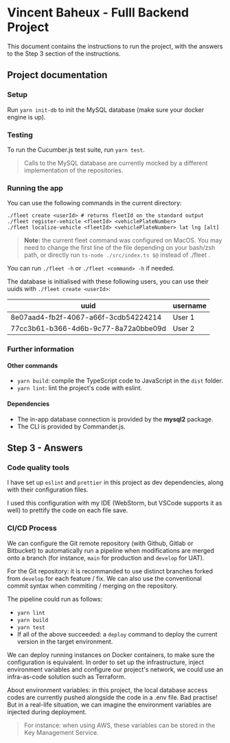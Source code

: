 # Vincent Baheux - Fulll Backend Project

This document contains the instructions to run the project, with the answers to the Step 3 section of the instructions.

## Project documentation
### Setup
Run `yarn init-db` to init the MySQL database (make sure your docker engine is up).

### Testing

To run the Cucumber.js test suite, run `yarn test`.
> Calls to the MySQL database are currently mocked by a different implementation of the repositories.

### Running the app
You can use the following commands in the current directory:
```
./fleet create <userId> # returns fleetId on the standard output
./fleet register-vehicle <fleetId> <vehiclePlateNumber>
./fleet localize-vehicle <fleetId> <vehiclePlateNumber> lat lng [alt]
```
> **Note:** the current fleet command was configured on MacOS.
> You may need to change the first line of the file depending on your bash/zsh path, or directly run `ts-node ./src/index.ts $@` instead of ./fleet .

You can run `./fleet -h` or `./fleet <command> -h` if needed.

The database is initialised with these following users, you can use their uuids with `./fleet create <userId>`:

| uuid | username |
|---|---|
| 8e07aad4-fb2f-4067-a66f-3cdb54224214 | User 1 |
| 77cc3b61-b366-4d6b-9c77-8a72a0bbe09d | User 2 |

### Further information
#### Other commands
- `yarn build`: compile the TypeScript code to JavaScript in the `dist` folder.
- `yarn lint`: lint the project's code with eslint.

#### Dependencies
- The in-app database connection is provided by the **mysql2** package.
- The CLI is provided by Commander.js.

## Step 3 - Answers
### Code quality tools
I have set up `eslint` and `prettier` in this project as dev dependencies, along with their configuration files.

I used this configuration with my IDE (WebStorm, but VSCode supports it as well) to prettify the code on each file save.

### CI/CD Process
We can configure the Git remote repository (with Github, Gitlab or Bitbucket) to automatically run a pipeline when modifications are merged onto a branch (for instance, `main` for production and `develop` for UAT).

For the Git repository: it is recommanded to use distinct branches forked from `develop` for each feature / fix. We can also use the conventional commit syntax when commiting / merging on the repository.

The pipeline could run as follows:
* `yarn lint`
* `yarn build`
* `yarn test`
* If all of the above succeeded: a `deploy` command to deploy the current version in the target environment.

We can deploy running instances on Docker containers, to make sure the configuration is equivalent.
In order to set up the infrastructure, inject environment variables and configure our project's network, we could use an infra-as-code solution such as Terraform.

About environment variables: in this project, the local database access codes are currently pushed alongside the code in a .env file. Bad practise! But in a real-life situation, we can imagine the environment variables are injected during deployment. 

>For instance: when using AWS, these variables can be stored in the Key Management Service.
